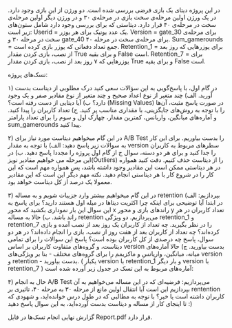 در این پروژه دیتای یک بازی فرضی بررسی شده است.
دو ورژن از این بازی وجود دارد. در یک ورژن اولین مرحله‌ی سخت بازی در مرحله‌ی ۳۰ و در ورژن دیگر اولین مرحله‌ی سخت در مرحله‌ی ۴۰ قرار دارد.
دیتاستی که برای بررسی وجود دارد شامل ستون‌های زیر است:
Userid = یک عدد یونیک برای هر یوزر.
Version = gate_30 برای مرحله‌ی سخت در مرحله ۳۰ و gate_40 برای مرحله‌ی سخت در مرحله ۴۰.
Sum_gamerounds = جمع تعداد دفعاتی که یوزر بازی کرده است.
Retention_1 = برای یوزرهایی که روز بعد از نصب، بازی کردن مقدار True و برای بقیه False است.
Retention_7 = برای یوزرهایی که ۷ روز بعد از نصب، بازی کردن مقدار True و برای بقیه False است.


تسک‌های پروژه:

۱) در گام اول، با پاسخ‌گویی به این سؤالات سعی کنید درک مطلوبی از دیتاست‌ بدست آورید.
الف) چند متغیر از نوع اعداد صحیح و چند متغیر از نوع مقادیر صفر و یک وجود دارد؟
ب) آیا دیتایی از دست رفته است؟ (Missing Values) در صورت پاسخ مثبت، آن‌ها را با توجه به روش‌های جایگزینی، با مقداری مناسب پر کنید.
ج) تعداد کاربران را پیدا کنید. و آماره‌های میانگین، واریانس، کمترین مقدار، چهارک اول و سوم را برای تعداد پارامتر sum_gamerounds پیدا کنید.

۲) در این گام میخواهیم دیتاست مورد نیاز برای A/B Test را بدست بیاوریم. برای این کار به سوالات زیر پاسخ دهید:
الف) با توجه به مقدار version سطرهای مربوط به کاربران را جدا کنید و برای هر دو دسته، سوال ج از گام اول پروژه را مجددا پاسخ دهید.
ب) در این مرحله می خواهیم مقادیر نویز(Outliers) را از دیتاست حذف کنیم. دقت کنید همواره در هر دیتاستی ممکن است این مقادیر وجود داشته باشد، پس همواره مهم است که این کار را در شروع کار با هر دیتاستی انجام دهید. نکته مهم دیگر این است که این مقادیر معمولا یک درصد از کل دیتاست خواهد بود.

۳) در این گام میخواهیم بیشتر وارد جزییات شویم و به مساله retention بپردازیم:
الف) در ابتدا آیا توضیحی برای اینکه چرا اکثریت دیتاها در میله اول هستند دارید؟ برای پاسخ به این سوال این بار نموداری بکشید که محور x راندهای بازی و محور y تعداد کاربران در هر راند باشد.
ب) حالا به مساله retention می‌پردازیم. دو ویژگی retention_1 و retention_7 را در نظر بگیرید. چه تعداد از کاربران یک روز بعد از نصب آمده و بازی کرده‌اند؟ چه تعداد از کاربران بعد از هفت روز از نصب، بازی را انجام داده‌اند؟ در هر دو سوال، پاسخ چه درصدی از کل کاربران بوده است؟ پاسخ این سوالات را برای تمامی دیتاست، و گروه‌های متفاوت کاربران بر اساس version بدست بیاورید.
ج) حالا آماره‌های میانه، میانگین، واریانس و ماکزیمم را برای گروه‌های مختلف - بنا بر ویژگی‌های version و retention - بدست بیاورید. ( یکبار version با retention_1 و بار دیگر version با retention_7 )
آماره‌های مربوط به این تسک در جدول زیر آورده شده است:

۴) حال به انجام A/B Test می‌پردازیم:
فرضیه‌ای که در این مساله می‌خواهیم به آن بپردازیم این است آیا انتقال اولین مانع از مرحله ۳۰ به مرحله ۴۰، تاثیری بر rentention کاربران داشته است یا خیر؟ با توجه به مطالبی که در طول درس خوانده‌اید، و شهودی که تا اینجای کار از مساله و دیتاست بدست آورده‌اید، به این سوال پاسخ دهید :)

گزارش نهایی انجام تسک‌ها در فایل‌ Report.pdf قرار دارد.
